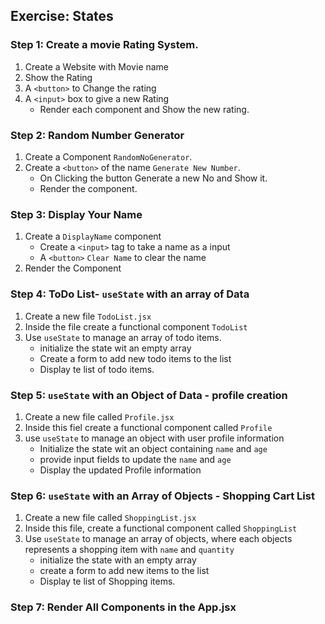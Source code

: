 ## Exercise: States

### Step 1: Create a movie Rating System.

1. Create a Website with Movie name
2. Show the Rating
3. A `<button>` to Change the rating
4. A `<input>` box to give a new Rating
   - Render each component and Show the new rating.

### Step 2: Random Number Generator

1. Create a Component `RandomNoGenerator`.
2. Create a `<button>` of the name `Generate New Number`.
   - On Clicking the button Generate a new No and Show it.
   - Render the component.

### Step 3: Display Your Name

1. Create a `DisplayName` component
   - Create a `<input>` tag to take a name as a input
   - A `<button>` `Clear Name` to clear the name
2. Render the Component

### Step 4: ToDo List- `useState` with an array of Data

1. Create a new file `TodoList.jsx`
2. Inside the file create a functional component `TodoList`
3. Use `useState` to manage an array of todo items.
   - initialize the state wit an empty array
   - Create a form to add new todo items to the list
   - Display te list of todo items.

### Step 5: `useState` with an Object of Data - profile creation

1. Create a new file called `Profile.jsx`
2. Inside this fiel create a functional component called `Profile`
3. use `useState` to manage an object with user profile information
   - Initialize the state wit an object containing `name` and `age`
   - provide input fields to update the `name` and `age`
   - Display the updated Profile information

### Step 6: `useState` with an Array of Objects - Shopping Cart List

1. Create a new file called `ShoppingList.jsx`
2. Inside this file, create a functional component called `ShoppingList`
3. Use `useState` to manage an array of objects, where each objects represents a shopping item with `name` and `quantity`
   - initialize the state with an empty array
   - create a form to add new items to the list
   - Display te list of Shopping items.

### Step 7: Render All Components in the App.jsx
